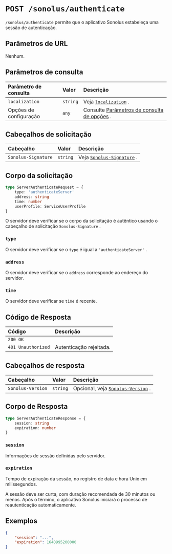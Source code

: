# `POST /sonolus/authenticate`

`/sonolus/authenticate` permite que o aplicativo Sonolus estabeleça uma sessão de autenticação.

## Parâmetros de URL

Nenhum.

## Parâmetros de consulta

Parâmetro de consulta | Valor | Descrição
:-- | :-- | :--
`localization` | `string` | Veja [`localization`](../query-parameters/localization) .
Opções de configuração | `any` | Consulte [Parâmetros de consulta de opções](../query-parameters/options-query-parameters) .

## Cabeçalhos de solicitação

Cabeçalho | Valor | Descrição
:-- | :-- | :--
`Sonolus-Signature` | `string` | Veja [`Sonolus-Signature`](../headers/sonolus-signature) .

## Corpo da solicitação

```ts
type ServerAuthenticateRequest = {
    type: 'authenticateServer'
    address: string
    time: number
    userProfile: ServiceUserProfile
}
```

O servidor deve verificar se o corpo da solicitação é autêntico usando o cabeçalho de solicitação `Sonolus-Signature` .

### `type`

O servidor deve verificar se o `type` é igual a `'authenticateServer'` .

### `address`

O servidor deve verificar se o `address` corresponde ao endereço do servidor.

### `time`

O servidor deve verificar se `time` é recente.

## Código de Resposta

Código | Descrição
:-- | :--
`200 OK` |
`401 Unauthorized` | Autenticação rejeitada.

## Cabeçalhos de resposta

Cabeçalho | Valor | Descrição
:-- | :-- | :--
`Sonolus-Version` | `string` | Opcional, veja [`Sonolus-Version`](../headers/sonolus-version) .

## Corpo de Resposta

```ts
type ServerAuthenticateResponse = {
    session: string
    expiration: number
}
```

### `session`

Informações de sessão definidas pelo servidor.

### `expiration`

Tempo de expiração da sessão, no registro de data e hora Unix em milissegundos.

A sessão deve ser curta, com duração recomendada de 30 minutos ou menos. Após o término, o aplicativo Sonolus iniciará o processo de reautenticação automaticamente.

## Exemplos

```json
{
    "session": "...",
    "expiration": 1640995200000
}
```
